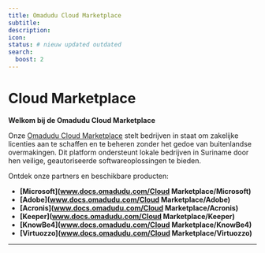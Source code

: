```yaml
---
title: Omadudu Cloud Marketplace
subtitle:
description:
icon:
status: # nieuw updated outdated
search:
  boost: 2 
---
```


# Cloud Marketplace

**Welkom bij de Omadudu Cloud Marketplace**

Onze [Omadudu Cloud Marketplace](https://cp.omadudu.com) stelt bedrijven in staat om zakelijke licenties aan te schaffen en te beheren zonder het gedoe van buitenlandse overmakingen. Dit platform ondersteunt lokale bedrijven in Suriname door hen veilige, geautoriseerde softwareoplossingen te bieden.

Ontdek onze partners en beschikbare producten:

- **[Microsoft](www.docs.omadudu.com/Cloud Marketplace/Microsoft)**
- **[Adobe](www.docs.omadudu.com/Cloud Marketplace/Adobe)**
- **[Acronis](www.docs.omadudu.com/Cloud Marketplace/Acronis)**
- **[Keeper](www.docs.omadudu.com/Cloud Marketplace/Keeper)**
- **[KnowBe4](www.docs.omadudu.com/Cloud Marketplace/KnowBe4)**
- **[Virtuozzo](www.docs.omadudu.com/Cloud Marketplace/Virtuozzo)**

---
